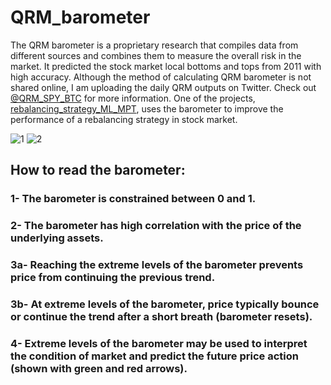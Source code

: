 # QRM_barometer

The QRM barometer is a proprietary research that compiles data from different sources and combines them to measure the overall risk in the market. It predicted the stock market local bottoms and tops from 2011 with high accuracy. Although the method of calculating QRM barometer is not shared online, I am uploading the daily QRM outputs on Twitter. Check out [@QRM_SPY_BTC](https://twitter.com/QRM_SPY_BTC) for more information. One of the projects, [rebalancing_strategy_ML_MPT](https://github.com/Mohammad-Rahmati/Rebalancing_Strategy_ML_MPT), uses the barometer to improve the performance of a rebalancing strategy in stock market. 

![1](https://user-images.githubusercontent.com/22165051/150672607-d1b16a2d-fa8a-4189-bff5-b46cd58baf0c.png)
![2](https://user-images.githubusercontent.com/22165051/150672608-088ece0b-5175-4753-a5c0-f94a9cdd9d79.png)

 
## How to read the barometer:
### 1- The barometer is constrained between 0 and 1. 
### 2- The barometer has high correlation with the price of the underlying assets. 
### 3a- Reaching the extreme levels of the barometer prevents price from continuing the previous trend.
### 3b- At extreme levels of the barometer, price typically bounce or continue the trend after a short breath (barometer resets). 
### 4- Extreme levels of the barometer may be used to interpret the condition of market and predict the future price action (shown with green and red arrows).
